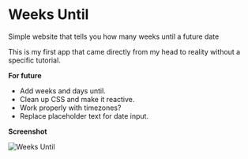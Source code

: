 # Weeks Until
Simple website that tells you how many weeks until a future date

This is my first app that came directly from my head to reality without a specific tutorial.

**For future**
* Add weeks and days until.
* Clean up CSS and make it reactive.
* Work properly with timezones?
* Replace placeholder text for date input.

**Screenshot**

![Weeks Until](http://i.imgur.com/7D7IUem.png)

